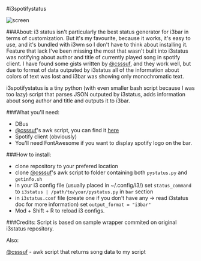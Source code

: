 #i3spotifystatus

![screen](https://raw.githubusercontent.com/pradzio1/i3spotifystatus/master/res/screen.png)

###About:
i3 status isn't particularly the best status generator for i3bar in terms of customization. But it's my favourite, because it works, it's easy to use, and it's bundled with i3wm so I don't have to think about installing it. Feature that lack I've been missing the most that wasn't built into i3status was notifying about author and title of currently played song in spotify client. I have found some gists written by [@csssuf](https://github.com/csssuf), and they work well, but due to format of data outputed by i3status all of the information about colors of text was lost and i3bar was showing only monochromatic text.

i3spotifystatus is a tiny python (with even smaller bash script because I was too lazy) script that parses JSON outputed by i3status, adds information about song author and title and outputs it to i3bar.

###What you'll need:
* DBus
* [@csssuf](https://github.com/csssuf)'s awk script, you can find it [here](https://gist.github.com/csssuf/13213f23191b92a7ce77#file-spotify_song-awk)
* Spotify client (obviously)
* You'll need FontAwesome if you want to display spotify logo on the bar.

###How to install:

* clone repository to your prefered location
* clone [@csssuf](https://github.com/csssuf)'s awk script to folder containing both `pystatus.py` and `getinfo.sh`
* in your i3 config file (usually placed in ~/.config/i3/) set `status_command` to `i3status | /path/to/your/pystatus.py` in `bar` section
* in `i3status.conf` file (create one if you don't have any -> read i3status doc for more information) set `output_format = "i3bar"`
* Mod + Shift + R to reload i3 configs.

###Credits:
Script is based on sample wrapper commited on original i3status repository.

Also:

[@csssuf](https://github.com/csssuf) - awk script that returns song data to my script
